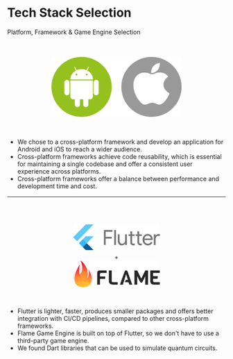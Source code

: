 # Tech Stack Selection

<p class='slide-subtitle'>Platform, Framework & Game Engine Selection</p>

<div class='section-wrapper container'>
    <div
      class='image-wrapper item-1-1 grey-shadow bg-white-smoke'
      v-click='+1'
      v-motion
      :initial="{ x: -80 }"
      :enter="{ x: 0 }"
    >
      <img src='../assets/cross_platform.png' width='300'/>
    </div>
    <div
      class='item-1-2'
      v-click='+1'
      v-motion
      :initial="{ x: 80 }"
      :enter="{ x: 0 }"
    >
      <ul class='flex-list'>
        <li>
          We chose to a cross-platform framework and develop an application for Android and iOS to reach a wider audience.
        </li>
        <li>
          Cross-platform frameworks achieve code reusability, which is essential for maintaining a single codebase and offer a consistent user experience across platforms.
        </li>
        <li>
          Cross-platform frameworks offer a balance between performance and development time and cost.
        </li>
      </ul>
    </div>
    <hr class='item-2'/>
    <div
      class='image-wrapper item-3-1 grey-shadow bg-white-smoke'
      v-click='+2'
      v-motion
      :initial="{ y: -100 }"
      :enter="{ y: 0 }"
    >
      <img src='../assets/flutter-black.png' width='200'/>
      <span id="plus-sign">+</span>
      <img src='../assets/flame.png' width='200'/>
    </div>
    <div
      class='item-3-2'
      v-click='+3'
      v-motion
      :initial="{ x: -100 }"
      :enter="{ x: 0 }"
    >
      <ul class='flex-list'>
        <li>
          Flutter is lighter, faster, produces smaller packages and offers better integration with CI/CD pipelines, compared to other cross-platform frameworks.
        </li>
        <li>
          Flame Game Engine is built on top of Flutter, so we don't have to use a third-party game engine.
        </li>
        <li>
          We found Dart libraries that can be used to simulate quantum circuits.
        </li>
      </ul>
    </div>
</div>

<style>
  .container {
    column-gap: 2rem;
  }

  hr {
    width: 100%;
    margin-top: 1rem;
    margin-bottom: 2rem;
    margin-left: 0;
    margin-right: 0;
  }

  #plus-sign {
    margin-top: 0.5em;
  }

  .image-wrapper {
    display: flex;
    flex-direction: column;
    justify-content: center;
    align-items: center;
    padding: 1em;
    border-radius: 1em;
    height: 180px;
  }

  .item-1-1 {
    grid-row: 1;
    grid-column: 1;
  }

  .item-1-2 {
    grid-row: 1;
    grid-column: 2;
  }

  .item-2 {
    grid-row: 2;
    grid-column: 1 / span 2;
  }

  .item-3-1 {
    grid-row: 3;
    grid-column: 1;
  }

  .item-3-2 {
    grid-row: 3;
    grid-column: 2;
  }
</style>
